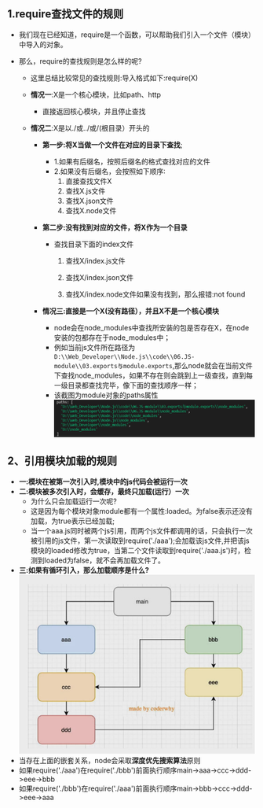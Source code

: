 ## 1.require查找文件的规则

* 我们现在已经知道，require是一个函数，可以帮助我们引入一个文件（模块）中导入的对象。

* 那么，require的查找规则是怎么样的呢?

  * 这里总结比较常见的查找规则:导入格式如下:require(X)

  * **情况一**:X是一个核心模块，比如path、http

    * 直接返回核心模块，并且停止查找

  * **情况二**:X是以./或../或/(根目录）开头的

    * **第一步:将X当做一个文件在对应的目录下查找**;

      * 1.如果有后缀名，按照后缀名的格式查找对应的文件
      * 2.如果没有后缀名，会按照如下顺序∶
        1. 直接查找文件X
        2. 查找X.js文件
        3. 查找X.json文件
        4. 查找X.node文件

    * **第二步:没有找到对应的文件，将X作为一个目录**

      * 查找目录下面的index文件

        1. 查找X/index.js文件
        2. 查找X/index.json文件

        3. 查找X/index.node文件如果没有找到，那么报错:not found

    * **情况三:直接是一个X(没有路径），并且X不是一个核心模块**

      * node会在node_modules中查找所安装的包是否存在X，在node安装的包都存在于node_modules中；
      * 例如当前js文件所在路径为`D:\\Web_Developer\\Node.js\\code\\06.JS-module\\03.exports与module.exports`,那么node就会在当前文件下查找node_modules，如果不存在则会跳到上一级查找，直到每一级目录都查找完毕，像下面的查找顺序一样；
      * 该截图为module对象的paths属性![image-20210919204148166](image-20210919204148166.png)

## 2、引用模块加载的规则

- **一:模块在被第一次引入时,模块中的js代码会被运行一次**
- **二:模块被多次引入时，会缓存，最终只加载(运行）一次**
  - 为什么只会加载运行一次呢?
  - 这是因为每个模块对象module都有一个属性:loaded。为false表示还没有加载，为true表示已经加载;
  - 当一个aaa.js同时被两个js引用，而两个js文件都调用的话，只会执行一次被引用的js文件，第一次读取到require('./aaa');会加载该js文件,并把该js模块的loaded修改为true，当第二个文件读取到require('./aaa.js')时，检测到loaded为false，就不会再加载文件了。
- **三:如果有循环引入，那么加载顺序是什么?**![image-20210919211745528](image-20210919211745528.png)
- 当存在上面的嵌套关系，node会采取**深度优先搜索算法**原则
- 如果require('./aaa')在require('./bbb')前面执行顺序main->aaa->ccc->ddd->eee->bbb
- 如果require('./bbb')在require('./aaa')前面执行顺序main->bbb->ccc->ddd->eee->aaa